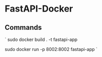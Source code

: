 # FastAPI-Docker

## Commands
`
sudo docker build . -t fastapi-app

sudo docker run -p 8002:8002 fastapi-app
`
